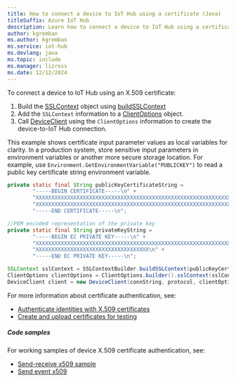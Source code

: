 ```yaml
---
title: How to connect a device to IoT Hub using a certificate (Java)
titleSuffix: Azure IoT Hub
description: Learn how to connect a device to IoT Hub using a certificate and the Azure IoT Hub SDK for Java.
author: kgremban
ms.author: kgremban
ms.service: iot-hub
ms.devlang: java
ms.topic: include
ms.manager: lizross
ms.date: 12/12/2024
---
```


To connect a device to IoT Hub using an X.509 certificate:

1. Build the [SSLContext](https://docs.oracle.com/javase/8/docs/api/javax/net/ssl/SSLContext.html) object using [buildSSLContext](https://hc.apache.org/httpcomponents-core-4.4.x/current/httpcore/apidocs/org/apache/http/ssl/SSLContextBuilder.html)
1. Add the `SSLContext` information to a [ClientOptions](/java/api/com.microsoft.azure.sdk.iot.device.clientoptions) object.
1. Call [DeviceClient](/java/api/com.microsoft.azure.sdk.iot.device.deviceclient?#com-microsoft-azure-sdk-iot-device-deviceclient-deviceclient(java-lang-string-com-microsoft-azure-sdk-iot-device-iothubclientprotocol-com-microsoft-azure-sdk-iot-device-clientoptions)) using the `ClientOptions` information to create the device-to-IoT Hub connection.

This example shows certificate input parameter values as local variables for clarity. In a production system, store sensitive input parameters in environment variables or another more secure storage location. For example, use `Environment.GetEnvironmentVariable("PUBLICKEY")` to read a public key certificate string environment variable.

```java
private static final String publicKeyCertificateString =
        "-----BEGIN CERTIFICATE-----\n" +
        "XXXXXXXXXXXXXXXXXXXXXXXXXXXXXXXXXXXXXXXXXXXXXXXXXXXXXXXXXXXXXXXX\n" +
        "XXXXXXXXXXXXXXXXXXXXXXXXXXXXXXXXXXXXXXXXXXXXXXXXXXXXXXXXXXXXXXXX\n" +
        "-----END CERTIFICATE-----\n";

//PEM encoded representation of the private key
private static final String privateKeyString =
        "-----BEGIN EC PRIVATE KEY-----\n" +
        "XXXXXXXXXXXXXXXXXXXXXXXXXXXXXXXXXXXXXXXXXXXXXXXXXXXXXXXXXXXXXXXX\n" +
        "XXXXXXXXXXXXXXXXXXXXXXXXXXXXXXXXXXXX\n" +
        "-----END EC PRIVATE KEY-----\n";

SSLContext sslContext = SSLContextBuilder.buildSSLContext(publicKeyCertificateString, privateKeyString);
ClientOptions clientOptions = ClientOptions.builder().sslContext(sslContext).build();
DeviceClient client = new DeviceClient(connString, protocol, clientOptions);
```

For more information about certificate authentication, see:

* [Authenticate identities with X.509 certificates](/azure/iot-hub/authenticate-authorize-x509)
* [Create and upload certificates for testing](/azure/iot-hub/tutorial-x509-test-certs)

##### Code samples

For working samples of device X.509 certificate authentication, see:

* [Send-receive x509 sample](https://github.com/Azure/azure-iot-sdk-java/tree/main/iothub/device/iot-device-samples/send-receive-x509-sample)
* [Send event x509](https://github.com/Azure/azure-iot-sdk-java/blob/main/iothub/device/iot-device-samples/send-event-x509/src/main/java/samples/com/microsoft/azure/sdk/iot/SendEventX509.java)
